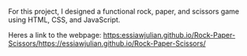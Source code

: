 For this project, I designed a functional rock, paper, and scissors game using HTML, CSS, and JavaScript.

Heres a link to the webpage: [https:essiawjulian.github.io/Rock-Paper-Scissors/](https://essiawjulian.github.io/Rock-Paper-Scissors/)https://essiawjulian.github.io/Rock-Paper-Scissors/
